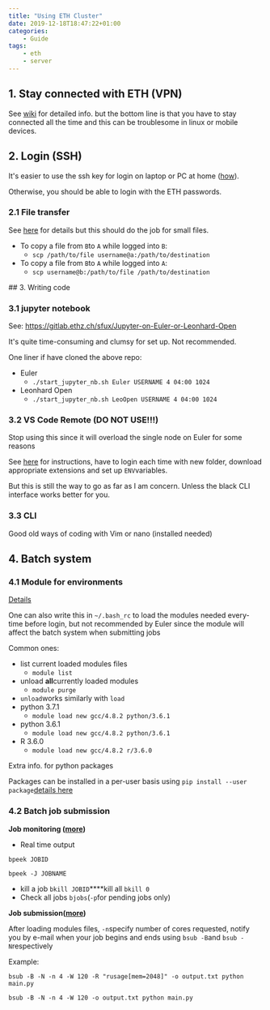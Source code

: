 ```yaml
---
title: "Using ETH Cluster"
date: 2019-12-18T18:47:22+01:00
categories:
    - Guide
tags:
    - eth
    - server
---
```


## ​1. Stay connected with ETH (VPN)

See [wiki](https://ethz.ch/services/en/it-services/catalogue/networks-connections/remote.html) for detailed info. but the bottom line is that you have to stay connected all the time and this can be troublesome in linux or mobile devices.

## ​2. Login (SSH)

It's easier to use the ssh key for login on laptop or PC at home ([how](https://scicomp.ethz.ch/wiki/Accessing_the_clusters#SSH_keys)).

Otherwise, you should be able to login with the ETH passwords.

### 2.1 File transfer

See [here](https://www.ssh.com/ssh/sftp/) for details but this should do the job for small files.

* To copy a file from `B`to `A` while logged into `B`:
    * `scp /path/to/file username@a:/path/to/destination`
* To copy a file from `B`to `A` while logged into `A`:
    * `scp username@b:/path/to/file /path/to/destination`

​## 3. Writing code

### 3.1 jupyter notebook

See: https://gitlab.ethz.ch/sfux/Jupyter-on-Euler-or-Leonhard-Open

It's quite time-consuming and clumsy for set up. Not recommended.

One liner if have cloned the above repo:

* Euler
    * `./start_jupyter_nb.sh Euler USERNAME 4 04:00 1024`
* Leonhard Open
    * `./start_jupyter_nb.sh LeoOpen USERNAME 4 04:00 1024`

### 3.2 VS Code Remote (DO NOT USE!!!)

Stop using this since it will overload the single node on Euler for some reasons

See [here](https://code.visualstudio.com/docs/remote/ssh) for instructions, have to login each time with new folder, download appropriate extensions and set up `ENV`variables.

But this is still the way to go as far as I am concern. Unless the black CLI interface works better for you.

### 3.3 CLI

Good old ways of coding with Vim or nano (installed needed)

## ​4. Batch system

### 4.1 Module for environments

[Details](https://scicomp.ethz.ch/wiki/Getting_started_with_clusters#Module_commands)

One can also write this in `~/.bash_rc` to load the modules needed every-time before login, but not recommended by Euler since the module will affect the batch system when submitting jobs

Common ones:
* list current loaded modules files
    * `module list`
* unload **all**currently loaded modules
    * `module purge`
* `unload`works similarly with `load`
* python 3.7.1
    * `module load new gcc/4.8.2 python/3.6.1 `
* python 3.6.1
    * `module load new gcc/4.8.2 python/3.6.1 `
* R 3.6.0
    * `module load new gcc/4.8.2 r/3.6.0 `

Extra info. for python packages

Packages can be installed in a per-user basis using `pip install --user package`[details here](https://scicomp.ethz.ch/wiki/Python#Installing_a_Python_package.2C_using_PIP)

### 4.2 Batch job submission

**Job monitoring ([more](https://scicomp.ethz.ch/wiki/FAQ%23Monitoring_jobs))**

* Real time output

```shell
bpeek JOBID
```

```shell
bpeek -J JOBNAME
```

* kill a job `bkill JOBID`****kill all `bkill 0`
* Check all jobs `bjobs`(`-p`for pending jobs only)

**Job submission([more](https://scicomp.ethz.ch/wiki/FAQ#Submitting_jobs))**

After loading modules files, `-n`specify number of cores
requested, notify you by e-mail when your job begins and ends using
`bsub -B`and `bsub -N`respectively

Example:

```shell
bsub -B -N -n 4 -W 120 -R "rusage[mem=2048]" -o output.txt python main.py
```

```shell
bsub -B -N -n 4 -W 120 -o output.txt python main.py
```
